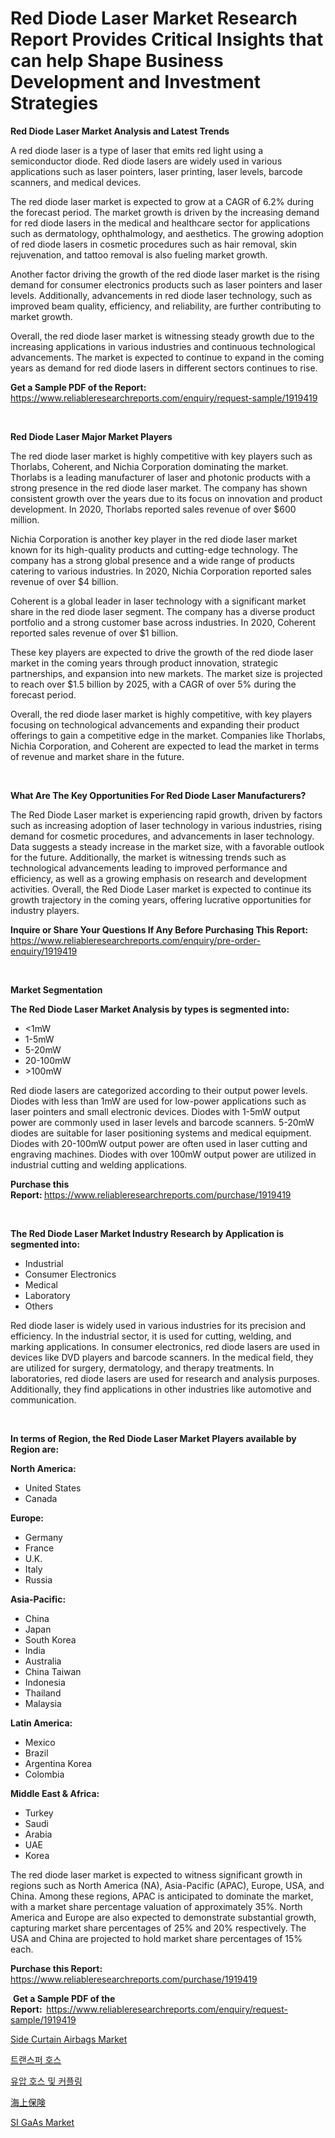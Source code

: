 <p><h1>Red Diode Laser Market Research Report Provides Critical Insights that can help Shape Business Development and Investment Strategies</h1></p><p><strong>Red Diode Laser Market Analysis and Latest Trends</strong></p>
<p><p>A red diode laser is a type of laser that emits red light using a semiconductor diode. Red diode lasers are widely used in various applications such as laser pointers, laser printing, laser levels, barcode scanners, and medical devices.</p><p>The red diode laser market is expected to grow at a CAGR of 6.2% during the forecast period. The market growth is driven by the increasing demand for red diode lasers in the medical and healthcare sector for applications such as dermatology, ophthalmology, and aesthetics. The growing adoption of red diode lasers in cosmetic procedures such as hair removal, skin rejuvenation, and tattoo removal is also fueling market growth.</p><p>Another factor driving the growth of the red diode laser market is the rising demand for consumer electronics products such as laser pointers and laser levels. Additionally, advancements in red diode laser technology, such as improved beam quality, efficiency, and reliability, are further contributing to market growth.</p><p>Overall, the red diode laser market is witnessing steady growth due to the increasing applications in various industries and continuous technological advancements. The market is expected to continue to expand in the coming years as demand for red diode lasers in different sectors continues to rise.</p></p>
<p><strong>Get a Sample PDF of the Report:&nbsp;</strong> <a href="https://www.reliableresearchreports.com/enquiry/request-sample/1919419">https://www.reliableresearchreports.com/enquiry/request-sample/1919419</a></p>
<p>&nbsp;</p>
<p><strong>Red Diode Laser Major Market Players</strong></p>
<p><p>The red diode laser market is highly competitive with key players such as Thorlabs, Coherent, and Nichia Corporation dominating the market. Thorlabs is a leading manufacturer of laser and photonic products with a strong presence in the red diode laser market. The company has shown consistent growth over the years due to its focus on innovation and product development. In 2020, Thorlabs reported sales revenue of over $600 million.</p><p>Nichia Corporation is another key player in the red diode laser market known for its high-quality products and cutting-edge technology. The company has a strong global presence and a wide range of products catering to various industries. In 2020, Nichia Corporation reported sales revenue of over $4 billion.</p><p>Coherent is a global leader in laser technology with a significant market share in the red diode laser segment. The company has a diverse product portfolio and a strong customer base across industries. In 2020, Coherent reported sales revenue of over $1 billion.</p><p>These key players are expected to drive the growth of the red diode laser market in the coming years through product innovation, strategic partnerships, and expansion into new markets. The market size is projected to reach over $1.5 billion by 2025, with a CAGR of over 5% during the forecast period.</p><p>Overall, the red diode laser market is highly competitive, with key players focusing on technological advancements and expanding their product offerings to gain a competitive edge in the market. Companies like Thorlabs, Nichia Corporation, and Coherent are expected to lead the market in terms of revenue and market share in the future.</p></p>
<p>&nbsp;</p>
<p><strong>What Are The Key Opportunities For Red Diode Laser Manufacturers?</strong></p>
<p><p>The Red Diode Laser market is experiencing rapid growth, driven by factors such as increasing adoption of laser technology in various industries, rising demand for cosmetic procedures, and advancements in laser technology. Data suggests a steady increase in the market size, with a favorable outlook for the future. Additionally, the market is witnessing trends such as technological advancements leading to improved performance and efficiency, as well as a growing emphasis on research and development activities. Overall, the Red Diode Laser market is expected to continue its growth trajectory in the coming years, offering lucrative opportunities for industry players.</p></p>
<p><strong>Inquire or Share Your Questions If Any Before Purchasing This Report:</strong> <a href="https://www.reliableresearchreports.com/enquiry/pre-order-enquiry/1919419">https://www.reliableresearchreports.com/enquiry/pre-order-enquiry/1919419</a></p>
<p>&nbsp;</p>
<p><strong>Market Segmentation</strong></p>
<p><strong>The Red Diode Laser Market Analysis by types is segmented into:</strong></p>
<p><ul><li><1mW</li><li>1-5mW</li><li>5-20mW</li><li>20-100mW</li><li>>100mW</li></ul></p>
<p><p>Red diode lasers are categorized according to their output power levels. Diodes with less than 1mW are used for low-power applications such as laser pointers and small electronic devices. Diodes with 1-5mW output power are commonly used in laser levels and barcode scanners. 5-20mW diodes are suitable for laser positioning systems and medical equipment. Diodes with 20-100mW output power are often used in laser cutting and engraving machines. Diodes with over 100mW output power are utilized in industrial cutting and welding applications.</p></p>
<p><strong>Purchase this Report:&nbsp;</strong><a href="https://www.reliableresearchreports.com/purchase/1919419">https://www.reliableresearchreports.com/purchase/1919419</a></p>
<p>&nbsp;</p>
<p><strong>The Red Diode Laser Market Industry Research by Application is segmented into:</strong></p>
<p><ul><li>Industrial</li><li>Consumer Electronics</li><li>Medical</li><li>Laboratory</li><li>Others</li></ul></p>
<p><p>Red diode laser is widely used in various industries for its precision and efficiency. In the industrial sector, it is used for cutting, welding, and marking applications. In consumer electronics, red diode lasers are used in devices like DVD players and barcode scanners. In the medical field, they are utilized for surgery, dermatology, and therapy treatments. In laboratories, red diode lasers are used for research and analysis purposes. Additionally, they find applications in other industries like automotive and communication.</p></p>
<p>&nbsp;</p>
<p><strong>In terms of Region, the Red Diode Laser Market Players available by Region are:</strong></p>
<p>
    <p> <strong> North America: </strong>
        <ul>
            <li>United States</li>
            <li>Canada</li>
        </ul>
        </p> 
    <p> <strong> Europe: </strong>
        <ul>
            <li>Germany</li>
            <li>France</li>
            <li>U.K.</li>
            <li>Italy</li>
            <li>Russia</li>
        </ul>
        </p> 
    <p> <strong> Asia-Pacific: </strong>
        <ul>
            <li>China</li>
            <li>Japan</li>
            <li>South Korea</li>
            <li>India</li>
            <li>Australia</li>
            <li>China Taiwan</li>
            <li>Indonesia</li>
            <li>Thailand</li>
            <li>Malaysia</li>
        </ul>
        </p> 
    <p> <strong> Latin America: </strong>
        <ul>
            <li>Mexico</li>
            <li>Brazil</li>
            <li>Argentina Korea</li>
            <li>Colombia</li>
        </ul>
        </p> 
    <p> <strong> Middle East & Africa: </strong>
        <ul>
            <li>Turkey</li>
            <li>Saudi</li>
            <li>Arabia</li>
            <li>UAE</li>
            <li>Korea</li>
        </ul>
    </p>
    </p>
<p><p>The red diode laser market is expected to witness significant growth in regions such as North America (NA), Asia-Pacific (APAC), Europe, USA, and China. Among these regions, APAC is anticipated to dominate the market, with a market share percentage valuation of approximately 35%. North America and Europe are also expected to demonstrate substantial growth, capturing market share percentages of 25% and 20% respectively. The USA and China are projected to hold market share percentages of 15% each.</p></p>
<p><strong>Purchase this Report: </strong><a href="https://www.reliableresearchreports.com/purchase/1919419">https://www.reliableresearchreports.com/purchase/1919419</a></p>
<p>&nbsp;<strong>Get a Sample PDF of the Report:&nbsp;&nbsp;</strong><a href="https://www.reliableresearchreports.com/enquiry/request-sample/1919419">https://www.reliableresearchreports.com/enquiry/request-sample/1919419</a></p>
<p><strong></strong></p>
<p><p><a href="https://issuu.com/reportprime-2/docs/side-curtain-airbags-market-size-2030.pptx">Side Curtain Airbags Market</a></p><p><a href="https://github.com/BrettWeberrt8767765/Market-Research-Report-List-1/blob/main/42738439844.md">트랜스퍼 호스</a></p><p><a href="https://github.com/nuekbpymrrz5/Market-Research-Report-List-1/blob/main/32980829843.md">유압 호스 및 커플링</a></p><p><a href="https://github.com/jkjreqjscoxx7/Market-Research-Report-List-1/blob/main/219992510709.md">海上保険</a></p><p><a href="https://github.com/rahu1506/Market-Research-Report-List-3/blob/main/si-gaas-market.md">SI GaAs Market</a></p></p>